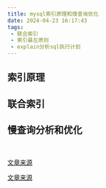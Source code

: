 ```yaml
---
title: mysql索引原理和慢查询优化
date: 2024-04-23 16:17:43
tags:
 - 联合索引
 - 索引最左原则
 - explain分析sql执行计划
---
```


## 索引原理

## 联合索引

## 慢查询分析和优化


<br>

[文章来源](https://tech.meituan.com/2014/06/30/mysql-index.html)

[文章来源](https://www.cnblogs.com/rjzheng/p/12557314.html)